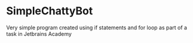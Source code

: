 # SimpleChattyBot
Very simple program created using if statements and for loop as part of a task in Jetbrains Academy
